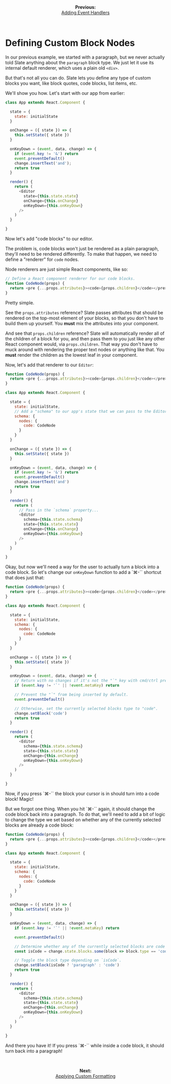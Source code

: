 
<br/>
<p align="center"><strong>Previous:</strong><br/><a href="./adding-event-handlers.md">Adding Event Handlers</a></p>
<br/>

# Defining Custom Block Nodes

In our previous example, we started with a paragraph, but we never actually told Slate anything about the `paragraph` block type. We just let it use its internal default renderer, which uses a plain old `<div>`.

But that's not all you can do. Slate lets you define any type of custom blocks you want, like block quotes, code blocks, list items, etc.

We'll show you how. Let's start with our app from earlier:

```js
class App extends React.Component {

  state = {
    state: initialState
  }

  onChange = ({ state }) => {
    this.setState({ state })
  }

  onKeyDown = (event, data, change) => {
    if (event.key != '&') return
    event.preventDefault()
    change.insertText('and');
    return true
  }

  render() {
    return (
      <Editor
        state={this.state.state}
        onChange={this.onChange}
        onKeyDown={this.onKeyDown}
      />
    )
  }

}
```

Now let's add "code blocks" to our editor.

The problem is, code blocks won't just be rendered as a plain paragraph, they'll need to be rendered differently. To make that happen, we need to define a "renderer" for `code` nodes.

Node renderers are just simple React components, like so:

```js
// Define a React component renderer for our code blocks.
function CodeNode(props) {
  return <pre {...props.attributes}><code>{props.children}</code></pre>
}
```

Pretty simple.

See the `props.attributes` reference? Slate passes attributes that should be rendered on the top-most element of your blocks, so that you don't have to build them up yourself. You **must** mix the attributes into your component.

And see that `props.children` reference? Slate will automatically render all of the children of a block for you, and then pass them to you just like any other React component would, via `props.children`. That way you don't have to muck around with rendering the proper text nodes or anything like that. You **must** render the children as the lowest leaf in your component.

Now, let's add that renderer to our `Editor`:

```js
function CodeNode(props) {
  return <pre {...props.attributes}><code>{props.children}</code></pre>
}

class App extends React.Component {

  state = {
    state: initialState,
    // Add a "schema" to our app's state that we can pass to the Editor.
    schema: {
      nodes: {
        code: CodeNode
      }
    }
  }

  onChange = ({ state }) => {
    this.setState({ state })
  }

  onKeyDown = (event, data, change) => {
    if (event.key != '&') return
    event.preventDefault()
    change.insertText('and')
    return true
  }

  render() {
    return (
      // Pass in the `schema` property...
      <Editor
        schema={this.state.schema}
        state={this.state.state}
        onChange={this.onChange}
        onKeyDown={this.onKeyDown}
      />
    )
  }

}
```

Okay, but now we'll need a way for the user to actually turn a block into a code block. So let's change our `onKeyDown` function to add a `⌘-\`` shortcut that does just that:

```js
function CodeNode(props) {
  return <pre {...props.attributes}><code>{props.children}</code></pre>
}

class App extends React.Component {

  state = {
    state: initialState,
    schema: {
      nodes: {
        code: CodeNode
      }
    }
  }

  onChange = ({ state }) => {
    this.setState({ state })
  }

  onKeyDown = (event, data, change) => {
    // Return with no changes if it's not the "`" key with cmd/ctrl pressed.
    if (event.key != '`' || !event.metaKey) return

    // Prevent the "`" from being inserted by default.
    event.preventDefault()

    // Otherwise, set the currently selected blocks type to "code".
    change.setBlock('code')
    return true
  }

  render() {
    return (
      <Editor
        schema={this.state.schema}
        state={this.state.state}
        onChange={this.onChange}
        onKeyDown={this.onKeyDown}
      />
    )
  }

}
```

Now, if you press `⌘-\``  the block your cursor is in should turn into a code block! Magic!

But we forgot one thing. When you hit `⌘-\`` again, it should change the code block back into a paragraph. To do that, we'll need to add a bit of logic to change the type we set based on whether any of the currently selected blocks are already a code block:

```js
function CodeNode(props) {
  return <pre {...props.attributes}><code>{props.children}</code></pre>
}

class App extends React.Component {

  state = {
    state: initialState,
    schema: {
      nodes: {
        code: CodeNode
      }
    }
  }

  onChange = ({ state }) => {
    this.setState({ state })
  }

  onKeyDown = (event, data, change) => {
    if (event.key != '`' || !event.metaKey) return

    event.preventDefault()

    // Determine whether any of the currently selected blocks are code blocks.
    const isCode = change.state.blocks.some(block => block.type == 'code')

    // Toggle the block type depending on `isCode`.
    change.setBlock(isCode ? 'paragraph' : 'code')
    return true
  }

  render() {
    return (
      <Editor
        schema={this.state.schema}
        state={this.state.state}
        onChange={this.onChange}
        onKeyDown={this.onKeyDown}
      />
    )
  }

}
```

And there you have it! If you press `⌘-\`` while inside a code block, it should turn back into a paragraph!

<br/>
<p align="center"><strong>Next:</strong><br/><a href="./applying-custom-formatting.md">Applying Custom Formatting</a></p>
<br/>

